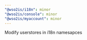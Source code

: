 ```yaml
---
"@wso2is/i18n": minor
"@wso2is/console": minor
"@wso2is/myaccount": minor
---
```


Modify userstores in i18n namesapces
